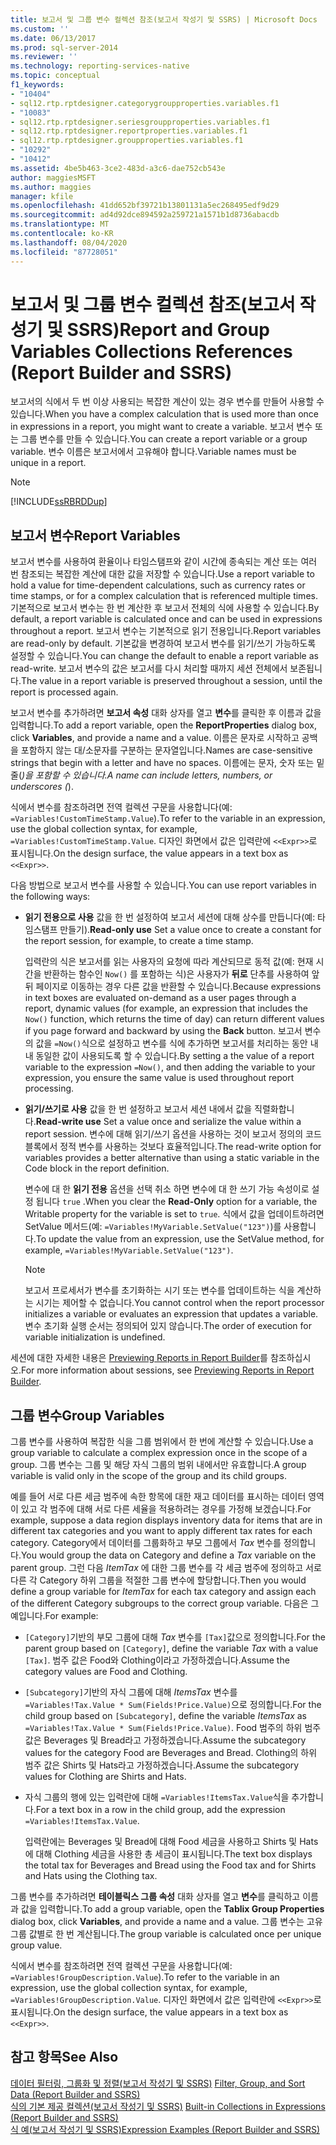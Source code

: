 ```yaml
---
title: 보고서 및 그룹 변수 컬렉션 참조(보고서 작성기 및 SSRS) | Microsoft Docs
ms.custom: ''
ms.date: 06/13/2017
ms.prod: sql-server-2014
ms.reviewer: ''
ms.technology: reporting-services-native
ms.topic: conceptual
f1_keywords:
- "10404"
- sql12.rtp.rptdesigner.categorygroupproperties.variables.f1
- "10083"
- sql12.rtp.rptdesigner.seriesgroupproperties.variables.f1
- sql12.rtp.rptdesigner.reportproperties.variables.f1
- sql12.rtp.rptdesigner.groupproperties.variables.f1
- "10292"
- "10412"
ms.assetid: 4be5b463-3ce2-483d-a3c6-dae752cb543e
author: maggiesMSFT
ms.author: maggies
manager: kfile
ms.openlocfilehash: 41dd652bf39721b13801131a5ec268495edf9d29
ms.sourcegitcommit: ad4d92dce894592a259721a1571b1d8736abacdb
ms.translationtype: MT
ms.contentlocale: ko-KR
ms.lasthandoff: 08/04/2020
ms.locfileid: "87728051"
---
```

# <a name="report-and-group-variables-collections-references-report-builder-and-ssrs"></a><span data-ttu-id="23f18-102">보고서 및 그룹 변수 컬렉션 참조(보고서 작성기 및 SSRS)</span><span class="sxs-lookup"><span data-stu-id="23f18-102">Report and Group Variables Collections References (Report Builder and SSRS)</span></span>
  <span data-ttu-id="23f18-103">보고서의 식에서 두 번 이상 사용되는 복잡한 계산이 있는 경우 변수를 만들어 사용할 수 있습니다.</span><span class="sxs-lookup"><span data-stu-id="23f18-103">When you have a complex calculation that is used more than once in expressions in a report, you might want to create a variable.</span></span> <span data-ttu-id="23f18-104">보고서 변수 또는 그룹 변수를 만들 수 있습니다.</span><span class="sxs-lookup"><span data-stu-id="23f18-104">You can create a report variable or a group variable.</span></span> <span data-ttu-id="23f18-105">변수 이름은 보고서에서 고유해야 합니다.</span><span class="sxs-lookup"><span data-stu-id="23f18-105">Variable names must be unique in a report.</span></span>  
  
> [!NOTE]  
>  [!INCLUDE[ssRBRDDup](../../includes/ssrbrddup-md.md)]  
  
## <a name="report-variables"></a><span data-ttu-id="23f18-106">보고서 변수</span><span class="sxs-lookup"><span data-stu-id="23f18-106">Report Variables</span></span>  
 <span data-ttu-id="23f18-107">보고서 변수를 사용하여 환율이나 타임스탬프와 같이 시간에 종속되는 계산 또는 여러 번 참조되는 복잡한 계산에 대한 값을 저장할 수 있습니다.</span><span class="sxs-lookup"><span data-stu-id="23f18-107">Use a report variable to hold a value for time-dependent calculations, such as currency rates or time stamps, or for a complex calculation that is referenced multiple times.</span></span> <span data-ttu-id="23f18-108">기본적으로 보고서 변수는 한 번 계산한 후 보고서 전체의 식에 사용할 수 있습니다.</span><span class="sxs-lookup"><span data-stu-id="23f18-108">By default, a report variable is calculated once and can be used in expressions throughout a report.</span></span> <span data-ttu-id="23f18-109">보고서 변수는 기본적으로 읽기 전용입니다.</span><span class="sxs-lookup"><span data-stu-id="23f18-109">Report variables are read-only by default.</span></span> <span data-ttu-id="23f18-110">기본값을 변경하여 보고서 변수를 읽기/쓰기 가능하도록 설정할 수 있습니다.</span><span class="sxs-lookup"><span data-stu-id="23f18-110">You can change the default to enable a report variable as read-write.</span></span> <span data-ttu-id="23f18-111">보고서 변수의 값은 보고서를 다시 처리할 때까지 세션 전체에서 보존됩니다.</span><span class="sxs-lookup"><span data-stu-id="23f18-111">The value in a report variable is preserved throughout a session, until the report is processed again.</span></span>  
  
 <span data-ttu-id="23f18-112">보고서 변수를 추가하려면 **보고서 속성** 대화 상자를 열고 **변수**를 클릭한 후 이름과 값을 입력합니다.</span><span class="sxs-lookup"><span data-stu-id="23f18-112">To add a report variable, open the **ReportProperties** dialog box, click **Variables**, and provide a name and a value.</span></span> <span data-ttu-id="23f18-113">이름은 문자로 시작하고 공백을 포함하지 않는 대/소문자를 구분하는 문자열입니다.</span><span class="sxs-lookup"><span data-stu-id="23f18-113">Names are case-sensitive strings that begin with a letter and have no spaces.</span></span> <span data-ttu-id="23f18-114">이름에는 문자, 숫자 또는 밑줄(_)을 포함할 수 있습니다.</span><span class="sxs-lookup"><span data-stu-id="23f18-114">A name can include letters, numbers, or underscores (_).</span></span>  
  
 <span data-ttu-id="23f18-115">식에서 변수를 참조하려면 전역 컬렉션 구문을 사용합니다(예: `=Variables!CustomTimeStamp.Value`).</span><span class="sxs-lookup"><span data-stu-id="23f18-115">To refer to the variable in an expression, use the global collection syntax, for example, `=Variables!CustomTimeStamp.Value`.</span></span> <span data-ttu-id="23f18-116">디자인 화면에서 값은 입력란에 `<<Expr>>`로 표시됩니다.</span><span class="sxs-lookup"><span data-stu-id="23f18-116">On the design surface, the value appears in a text box as `<<Expr>>`.</span></span>  
  
 <span data-ttu-id="23f18-117">다음 방법으로 보고서 변수를 사용할 수 있습니다.</span><span class="sxs-lookup"><span data-stu-id="23f18-117">You can use report variables in the following ways:</span></span>  
  
-   <span data-ttu-id="23f18-118">**읽기 전용으로 사용** 값을 한 번 설정하여 보고서 세션에 대해 상수를 만듭니다(예: 타임스탬프 만들기).</span><span class="sxs-lookup"><span data-stu-id="23f18-118">**Read-only use** Set a value once to create a constant for the report session, for example, to create a time stamp.</span></span>  
  
     <span data-ttu-id="23f18-119">입력란의 식은 보고서를 읽는 사용자의 요청에 따라 계산되므로 동적 값(예: 현재 시간을 반환하는 함수인 `Now()` 를 포함하는 식)은 사용자가 **뒤로** 단추를 사용하여 앞뒤 페이지로 이동하는 경우 다른 값을 반환할 수 있습니다.</span><span class="sxs-lookup"><span data-stu-id="23f18-119">Because expressions in text boxes are evaluated on-demand as a user pages through a report, dynamic values (for example, an expression that includes the `Now()` function, which returns the time of day) can return different values if you page forward and backward by using the **Back** button.</span></span> <span data-ttu-id="23f18-120">보고서 변수의 값을 `=Now()`식으로 설정하고 변수를 식에 추가하면 보고서를 처리하는 동안 내내 동일한 값이 사용되도록 할 수 있습니다.</span><span class="sxs-lookup"><span data-stu-id="23f18-120">By setting a the value of a report variable to the expression `=Now()`, and then adding the variable to your expression, you ensure the same value is used throughout report processing.</span></span>  
  
-   <span data-ttu-id="23f18-121">**읽기/쓰기로 사용** 값을 한 번 설정하고 보고서 세션 내에서 값을 직렬화합니다.</span><span class="sxs-lookup"><span data-stu-id="23f18-121">**Read-write use** Set a value once and serialize the value within a report session.</span></span> <span data-ttu-id="23f18-122">변수에 대해 읽기/쓰기 옵션을 사용하는 것이 보고서 정의의 코드 블록에서 정적 변수를 사용하는 것보다 효율적입니다.</span><span class="sxs-lookup"><span data-stu-id="23f18-122">The read-write option for variables provides a better alternative than using a static variable in the Code block in the report definition.</span></span>  
  
     <span data-ttu-id="23f18-123">변수에 대 한 **읽기 전용** 옵션을 선택 취소 하면 변수에 대 한 쓰기 가능 속성이로 설정 됩니다 `true` .</span><span class="sxs-lookup"><span data-stu-id="23f18-123">When you clear the **Read-Only** option for a variable, the Writable property for the variable is set to `true`.</span></span> <span data-ttu-id="23f18-124">식에서 값을 업데이트하려면 SetValue 메서드(예: `=Variables!MyVariable.SetValue("123")`)를 사용합니다.</span><span class="sxs-lookup"><span data-stu-id="23f18-124">To update the value from an expression, use the SetValue method, for example, `=Variables!MyVariable.SetValue("123")`.</span></span>  
  
    > [!NOTE]  
    >  <span data-ttu-id="23f18-125">보고서 프로세서가 변수를 초기화하는 시기 또는 변수를 업데이트하는 식을 계산하는 시기는 제어할 수 없습니다.</span><span class="sxs-lookup"><span data-stu-id="23f18-125">You cannot control when the report processor initializes a variable or evaluates an expression that updates a variable.</span></span> <span data-ttu-id="23f18-126">변수 초기화 실행 순서는 정의되어 있지 않습니다.</span><span class="sxs-lookup"><span data-stu-id="23f18-126">The order of execution for variable initialization is undefined.</span></span>  
  
 <span data-ttu-id="23f18-127">세션에 대한 자세한 내용은 [Previewing Reports in Report Builder](../report-builder/previewing-reports-in-report-builder.md)를 참조하십시오.</span><span class="sxs-lookup"><span data-stu-id="23f18-127">For more information about sessions, see [Previewing Reports in Report Builder](../report-builder/previewing-reports-in-report-builder.md).</span></span>  
  
## <a name="group-variables"></a><span data-ttu-id="23f18-128">그룹 변수</span><span class="sxs-lookup"><span data-stu-id="23f18-128">Group Variables</span></span>  
 <span data-ttu-id="23f18-129">그룹 변수를 사용하여 복잡한 식을 그룹 범위에서 한 번에 계산할 수 있습니다.</span><span class="sxs-lookup"><span data-stu-id="23f18-129">Use a group variable to calculate a complex expression once in the scope of a group.</span></span> <span data-ttu-id="23f18-130">그룹 변수는 그룹 및 해당 자식 그룹의 범위 내에서만 유효합니다.</span><span class="sxs-lookup"><span data-stu-id="23f18-130">A group variable is valid only in the scope of the group and its child groups.</span></span>  
  
 <span data-ttu-id="23f18-131">예를 들어 서로 다른 세금 범주에 속한 항목에 대한 재고 데이터를 표시하는 데이터 영역이 있고 각 범주에 대해 서로 다른 세율을 적용하려는 경우를 가정해 보겠습니다.</span><span class="sxs-lookup"><span data-stu-id="23f18-131">For example, suppose a data region displays inventory data for items that are in different tax categories and you want to apply different tax rates for each category.</span></span> <span data-ttu-id="23f18-132">Category에서 데이터를 그룹화하고 부모 그룹에서 *Tax* 변수를 정의합니다.</span><span class="sxs-lookup"><span data-stu-id="23f18-132">You would group the data on Category and define a *Tax* variable on the parent group.</span></span> <span data-ttu-id="23f18-133">그런 다음 *ItemTax* 에 대한 그룹 변수를 각 세금 범주에 정의하고 서로 다른 각 Category 하위 그룹을 적절한 그룹 변수에 할당합니다.</span><span class="sxs-lookup"><span data-stu-id="23f18-133">Then you would define a group variable for *ItemTax* for each tax category and assign each of the different Category subgroups to the correct group variable.</span></span> <span data-ttu-id="23f18-134">다음은 그 예입니다.</span><span class="sxs-lookup"><span data-stu-id="23f18-134">For example:</span></span>  
  
-   <span data-ttu-id="23f18-135">`[Category]`기반의 부모 그룹에 대해 *Tax* 변수를 `[Tax]`값으로 정의합니다.</span><span class="sxs-lookup"><span data-stu-id="23f18-135">For the parent group based on `[Category]`, define the variable *Tax* with a value `[Tax]`.</span></span> <span data-ttu-id="23f18-136">범주 값은 Food와 Clothing이라고 가정하겠습니다.</span><span class="sxs-lookup"><span data-stu-id="23f18-136">Assume the category values are Food and Clothing.</span></span>  
  
-   <span data-ttu-id="23f18-137">`[Subcategory]`기반의 자식 그룹에 대해 *ItemsTax* 변수를 `=Variables!Tax.Value * Sum(Fields!Price.Value)`으로 정의합니다.</span><span class="sxs-lookup"><span data-stu-id="23f18-137">For the child group based on `[Subcategory]`, define the variable *ItemsTax* as `=Variables!Tax.Value * Sum(Fields!Price.Value)`.</span></span> <span data-ttu-id="23f18-138">Food 범주의 하위 범주 값은 Beverages 및 Bread라고 가정하겠습니다.</span><span class="sxs-lookup"><span data-stu-id="23f18-138">Assume the subcategory values for the category Food are Beverages and Bread.</span></span> <span data-ttu-id="23f18-139">Clothing의 하위 범주 값은 Shirts 및 Hats라고 가정하겠습니다.</span><span class="sxs-lookup"><span data-stu-id="23f18-139">Assume the subcategory values for Clothing are Shirts and Hats.</span></span>  
  
-   <span data-ttu-id="23f18-140">자식 그룹의 행에 있는 입력란에 대해 `=Variables!ItemsTax.Value`식을 추가합니다.</span><span class="sxs-lookup"><span data-stu-id="23f18-140">For a text box in a row in the child group, add the expression `=Variables!ItemsTax.Value`.</span></span>  
  
     <span data-ttu-id="23f18-141">입력란에는 Beverages 및 Bread에 대해 Food 세금을 사용하고 Shirts 및 Hats에 대해 Clothing 세금을 사용한 총 세금이 표시됩니다.</span><span class="sxs-lookup"><span data-stu-id="23f18-141">The text box displays the total tax for Beverages and Bread using the Food tax and for Shirts and Hats using the Clothing tax.</span></span>  
  
 <span data-ttu-id="23f18-142">그룹 변수를 추가하려면 **테이블릭스 그룹 속성** 대화 상자를 열고 **변수**를 클릭하고 이름과 값을 입력합니다.</span><span class="sxs-lookup"><span data-stu-id="23f18-142">To add a group variable, open the **Tablix Group Properties** dialog box, click **Variables**, and provide a name and a value.</span></span> <span data-ttu-id="23f18-143">그룹 변수는 고유 그룹 값별로 한 번 계산됩니다.</span><span class="sxs-lookup"><span data-stu-id="23f18-143">The group variable is calculated once per unique group value.</span></span>  
  
 <span data-ttu-id="23f18-144">식에서 변수를 참조하려면 전역 컬렉션 구문을 사용합니다(예: `=Variables!GroupDescription.Value`).</span><span class="sxs-lookup"><span data-stu-id="23f18-144">To refer to the variable in an expression, use the global collection syntax, for example, `=Variables!GroupDescription.Value`.</span></span> <span data-ttu-id="23f18-145">디자인 화면에서 값은 입력란에 `<<Expr>>`로 표시됩니다.</span><span class="sxs-lookup"><span data-stu-id="23f18-145">On the design surface, the value appears in a text box as `<<Expr>>`.</span></span>  
  
## <a name="see-also"></a><span data-ttu-id="23f18-146">참고 항목</span><span class="sxs-lookup"><span data-stu-id="23f18-146">See Also</span></span>  
 <span data-ttu-id="23f18-147">[데이터 필터링, 그룹화 및 정렬&#40;보고서 작성기 및 SSRS&#41;](filter-group-and-sort-data-report-builder-and-ssrs.md) </span><span class="sxs-lookup"><span data-stu-id="23f18-147">[Filter, Group, and Sort Data &#40;Report Builder and SSRS&#41;](filter-group-and-sort-data-report-builder-and-ssrs.md) </span></span>  
 <span data-ttu-id="23f18-148">[식의 기본 제공 컬렉션&#40;보고서 작성기 및 SSRS&#41;](built-in-collections-in-expressions-report-builder.md) </span><span class="sxs-lookup"><span data-stu-id="23f18-148">[Built-in Collections in Expressions &#40;Report Builder and SSRS&#41;](built-in-collections-in-expressions-report-builder.md) </span></span>  
 [<span data-ttu-id="23f18-149">식 예&#40;보고서 작성기 및 SSRS&#41;</span><span class="sxs-lookup"><span data-stu-id="23f18-149">Expression Examples &#40;Report Builder and SSRS&#41;</span></span>](expression-examples-report-builder-and-ssrs.md)  
  
  
